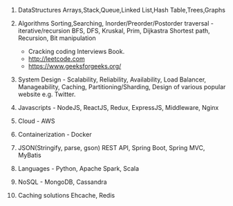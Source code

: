 1. DataStructures
	Arrays,Stack,Queue,Linked List,Hash Table,Trees,Graphs

2. Algorithms
	Sorting,Searching, Inorder/Preorder/Postorder traversal - iterative/recursion
	BFS, DFS, Kruskal, Prim, Dijkastra Shortest path, Recursion, Bit manipulation

	- Cracking coding Interviews Book.
	- http://leetcode.com
	- https://www.geeksforgeeks.org/

3. System Design - Scalability, Reliability, Availability, Load Balancer, Manageability, 
Caching, Partitioning/Sharding, Design of various popular website e.g. Twitter.
	
4. Javascripts - NodeJS, ReactJS, Redux, ExpressJS, Middleware, Nginx

5. Cloud - AWS 

6. Containerization - Docker 

7. JSON(Stringify, parse, gson) REST API, Spring Boot, Spring MVC, MyBatis

8. Languages - Python, Apache Spark, Scala

9. NoSQL - MongoDB, Cassandra

10. Caching solutions Ehcache, Redis
